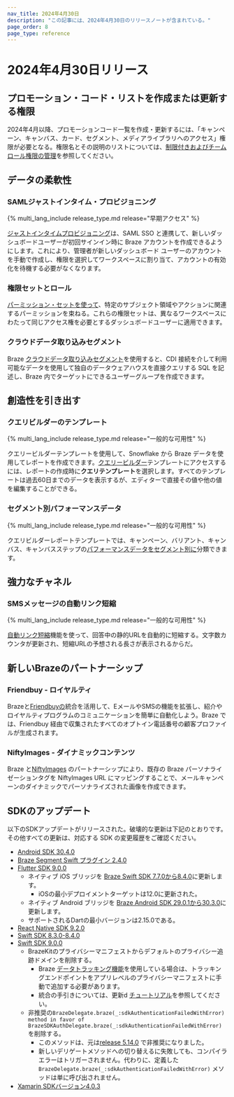 ```yaml
---
nav_title: 2024年4月30日
description: "この記事には、2024年4月30日のリリースノートが含まれている。"
page_order: 8
page_type: reference
---
```


# 2024年4月30日リリース

## プロモーション・コード・リストを作成または更新する権限

2024年4月以降、プロモーションコード一覧を作成・更新するには、「キャンペーン、キャンバス、カード、セグメント、メディアライブラリへのアクセス」権限が必要となる。権限名とその説明のリストについては、[制限付きおよびチームロール権限の管理]({{site.baseurl}}/user_guide/administrative/app_settings/manage_your_braze_users/user_permissions/#managing-limited-and-team-role-permissions)を参照してください。

## データの柔軟性

### SAMLジャストインタイム・プロビジョニング

{% multi_lang_include release_type.md release="早期アクセス" %}

[ジャストインタイムプロビジョニング]({{site.baseurl}}/user_guide/administrative/access_braze/single_sign_on/saml_jit)は、SAML SSO と連携して、新しいダッシュボードユーザーが初回サインイン時に Braze アカウントを作成できるようにします。これにより、管理者が新しいダッシュボード ユーザーのアカウントを手動で作成し、権限を選択してワークスペースに割り当て、アカウントの有効化を待機する必要がなくなります。

### 権限セットとロール

[パーミッション・セットを使って]({{site.baseurl}}/user_guide/administrative/app_settings/manage_your_braze_users/user_permissions/#permission-sets-and-roles)、特定のサブジェクト領域やアクションに関連するパーミッションを束ねる。これらの権限セットは、異なるワークスペースにわたって同じアクセス権を必要とするダッシュボードユーザーに適用できます。

### クラウドデータ取り込みセグメント

Braze [クラウドデータ取り込みセグメント]({{site.baseurl}}/user_guide/engagement_tools/segments/segment_extension/cdi_segments)を使用すると、CDI 接続を介して利用可能なデータを使用して独自のデータウェアハウスを直接クエリする SQL を記述し、Braze 内でターゲットにできるユーザーグループを作成できます。

## 創造性を引き出す

### クエリビルダーのテンプレート

{% multi_lang_include release_type.md release="一般的な可用性" %}

クエリービルダーテンプレートを使用して、Snowflake から Braze データを使用してレポートを作成できます。[クエリービルダー]({{site.baseurl}}/user_guide/data_and_analytics/query_builder/)テンプレートにアクセスするには、レポートの作成時に**クエリテンプレート**を選択します。すべてのテンプレートは過去60日までのデータを表示するが、エディターで直接その値や他の値を編集することができる。

### セグメント別パフォーマンスデータ

{% multi_lang_include release_type.md release="一般的な可用性" %}

クエリビルダーレポートテンプレートでは、キャンペーン、バリアント、キャンバス、キャンバスステップの[パフォーマンスデータをセグメント別に]({{site.baseurl}}/user_guide/data_and_analytics/reporting/viewing_and_understanding_segment_data/#performance-data-by-segment)分類できます。

## 強力なチャネル

### SMSメッセージの自動リンク短縮

{% multi_lang_include release_type.md release="一般的な可用性" %}

[自動リンク短縮]({{site.baseurl}}/user_guide/message_building_by_channel/sms/keywords/keyword_handling/?tab=manage%20responses#managing-keywords-and-auto-responses)機能を使って、回答中の静的URLを自動的に短縮する。文字数カウンタが更新され、短縮URLの予想される長さが表示されるからだ。

## 新しいBrazeのパートナーシップ

### Friendbuy - ロイヤルティ

Brazeと[Friendbuyの]({{site.baseurl}}/partners/message_orchestration/channel_extensions/loyalty/friendbuy/)統合を活用して、EメールやSMSの機能を拡張し、紹介やロイヤルティプログラムのコミュニケーションを簡単に自動化しよう。Braze では、Friendbuy 経由で収集されたすべてのオプトイン電話番号の顧客プロファイルが生成されます。

### NiftyImages - ダイナミックコンテンツ

Braze と[NiftyImages]({{site.baseurl}}/partners/message_personalization/dynamic_content/niftyimages/) のパートナーシップにより、既存の Braze パーソナライゼーションタグを NiftyImages URL にマッピングすることで、メールキャンペーンのダイナミックでパーソナライズされた画像を作成できます。

## SDKのアップデート

以下のSDKアップデートがリリースされた。破壊的な更新は下記のとおりです。その他すべての更新は、対応する SDK の変更履歴をご確認ください。

- [Android SDK 30.4.0](https://github.com/braze-inc/braze-android-sdk/blob/master/CHANGELOG.md)
- [Braze Segment Swift プラグイン 2.4.0](https://github.com/braze-inc/braze-segment-swift/blob/main/CHANGELOG.md#240)
- [Flutter SDK 9.0.0](https://pub.dev/packages/braze_plugin/changelog)
    - ネイティブ iOS ブリッジを [Braze Swift SDK 7.7.0から8.4.0](https://github.com/braze-inc/braze-swift-sdk/compare/7.7.0...8.4.0#diff-06572a96a58dc510037d5efa622f9bec8519bc1beab13c9f251e97e657a9d4ed)に更新します。
        - iOSの最小デプロイメントターゲットは12.0に更新された。
    - ネイティブ Android ブリッジを [Braze Android SDK 29.0.1から30.3.0](https://github.com/braze-inc/braze-android-sdk/compare/v29.0.1...v30.3.0#diff-06572a96a58dc510037d5efa622f9bec8519bc1beab13c9f251e97e657a9d4ed)に更新します。
    - サポートされるDartの最小バージョンは2.15.0である。
- [React Native SDK 9.2.0](https://github.com/braze-inc/braze-react-native-sdk/blob/master/CHANGELOG.md)
- [Swift SDK 8.3.0-8.4.0](https://github.com/braze-inc/braze-swift-sdk/blob/main/CHANGELOG.md)
- [Swift SDK 9.0.0](https://github.com/braze-inc/braze-swift-sdk/blob/main/CHANGELOG.md)
    - BrazeKitのプライバシーマニフェストからデフォルトのプライバシー追跡ドメインを削除する。
        - Braze [データトラッキング機能]({{site.baseurl}}/developer_guide/platform_integration_guides/swift/privacy_manifest/)を使用している場合は、トラッキングエンドポイントをアプリレベルのプライバシーマニフェストに手動で追加する必要があります。
        - 統合の手引きについては、更新d [チュートリアル](https://braze-inc.github.io/braze-swift-sdk/tutorials/braze/e1-privacy-tracking)を参照してください。
    - 非推奨の`BrazeDelegate.braze(_:sdkAuthenticationFailedWithError) method in favor of BrazeSDKAuthDelegate.braze(_:sdkAuthenticationFailedWithError)` を削除する。
        - このメソッドは、元は[release 5.14.0](https://github.com/braze-inc/braze-swift-sdk/releases/tag/5.14.0) で非推奨になりました。
        - 新しいデリゲートメソッドへの切り替えるに失敗しても、コンパイラエラーはトリガーされません。代わりに、定義した`BrazeDelegate.braze(_:sdkAuthenticationFailedWithError)` メソッドは単に呼び出されません。
- [Xamarin SDKバージョン4.0.3](https://github.com/braze-inc/braze-xamarin-sdk/blob/master/CHANGELOG.md#403)